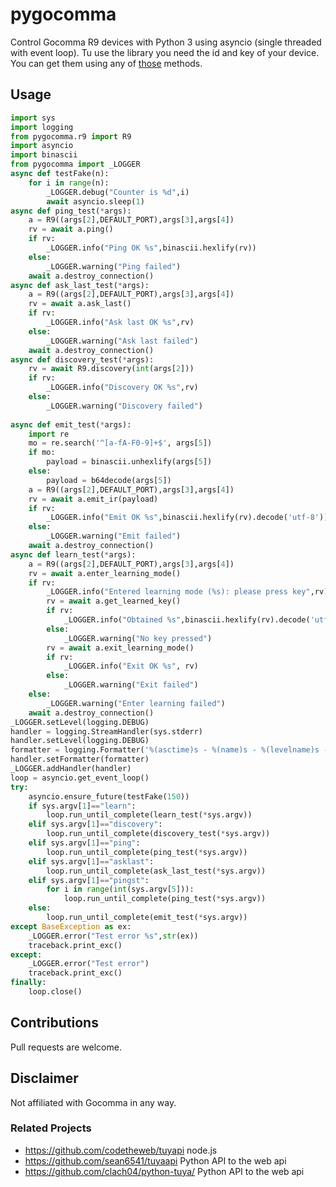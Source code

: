 # pygocomma

Control Gocomma R9 devices with Python 3 using asyncio (single threaded with event loop).
Tu use the library you need the id and key of your device. You can get them using any of [those](https://github.com/clach04/python-tuya/wiki) methods.

## Usage

```python
import sys
import logging
from pygocomma.r9 import R9
import asyncio
import binascii
from pygocomma import _LOGGER
async def testFake(n):
    for i in range(n):
        _LOGGER.debug("Counter is %d",i)
        await asyncio.sleep(1)
async def ping_test(*args):
    a = R9((args[2],DEFAULT_PORT),args[3],args[4])
    rv = await a.ping()
    if rv:
        _LOGGER.info("Ping OK %s",binascii.hexlify(rv))
    else:
        _LOGGER.warning("Ping failed")
    await a.destroy_connection()
async def ask_last_test(*args):
    a = R9((args[2],DEFAULT_PORT),args[3],args[4])
    rv = await a.ask_last()
    if rv:
        _LOGGER.info("Ask last OK %s",rv)
    else:
        _LOGGER.warning("Ask last failed")
    await a.destroy_connection()
async def discovery_test(*args):
    rv = await R9.discovery(int(args[2]))
    if rv:
        _LOGGER.info("Discovery OK %s",rv)
    else:
        _LOGGER.warning("Discovery failed")
        
async def emit_test(*args):
    import re
    mo = re.search('^[a-fA-F0-9]+$', args[5])
    if mo:
        payload = binascii.unhexlify(args[5])
    else:
        payload = b64decode(args[5])
    a = R9((args[2],DEFAULT_PORT),args[3],args[4])
    rv = await a.emit_ir(payload)
    if rv:
        _LOGGER.info("Emit OK %s",binascii.hexlify(rv).decode('utf-8'))
    else:
        _LOGGER.warning("Emit failed")
    await a.destroy_connection()
async def learn_test(*args):
    a = R9((args[2],DEFAULT_PORT),args[3],args[4])
    rv = await a.enter_learning_mode()
    if rv:
        _LOGGER.info("Entered learning mode (%s): please press key",rv)
        rv = await a.get_learned_key()
        if rv:
            _LOGGER.info("Obtained %s",binascii.hexlify(rv).decode('utf-8'))
        else:
            _LOGGER.warning("No key pressed")
        rv = await a.exit_learning_mode()
        if rv:
            _LOGGER.info("Exit OK %s", rv)
        else:
            _LOGGER.warning("Exit failed")
    else:
        _LOGGER.warning("Enter learning failed")
    await a.destroy_connection()
_LOGGER.setLevel(logging.DEBUG)
handler = logging.StreamHandler(sys.stderr)
handler.setLevel(logging.DEBUG)
formatter = logging.Formatter('%(asctime)s - %(name)s - %(levelname)s - %(message)s')
handler.setFormatter(formatter)
_LOGGER.addHandler(handler)
loop = asyncio.get_event_loop()
try:
    asyncio.ensure_future(testFake(150))
    if sys.argv[1]=="learn":
        loop.run_until_complete(learn_test(*sys.argv))
    elif sys.argv[1]=="discovery":
        loop.run_until_complete(discovery_test(*sys.argv))
    elif sys.argv[1]=="ping":
        loop.run_until_complete(ping_test(*sys.argv))
    elif sys.argv[1]=="asklast":
        loop.run_until_complete(ask_last_test(*sys.argv))
    elif sys.argv[1]=="pingst":
        for i in range(int(sys.argv[5])):
            loop.run_until_complete(ping_test(*sys.argv))
    else:
        loop.run_until_complete(emit_test(*sys.argv))
except BaseException as ex:
    _LOGGER.error("Test error %s",str(ex))
    traceback.print_exc()
except:
    _LOGGER.error("Test error")
    traceback.print_exc()
finally:
    loop.close()
```

## Contributions

Pull requests are welcome. 

## Disclaimer

Not affiliated with Gocomma in any way.


### Related Projects

  * https://github.com/codetheweb/tuyapi node.js
  * https://github.com/sean6541/tuyaapi Python API to the web api
  * https://github.com/clach04/python-tuya/ Python API to the web api